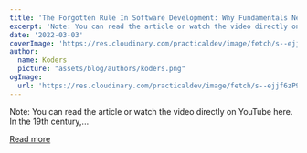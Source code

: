 ```yaml
---
title: 'The Forgotten Rule In Software Development: Why Fundamentals Never Change'
excerpt: 'Note: You can read the article or watch the video directly on YouTube here.    In the 19th century,...'
date: '2022-03-03'
coverImage: 'https://res.cloudinary.com/practicaldev/image/fetch/s--ejjf6zP9--/c_imagga_scale,f_auto,fl_progressive,h_420,q_auto,w_1000/https://dev-to-uploads.s3.amazonaws.com/uploads/articles/rcf61a7yt73i4muberpt.jpeg'
author:
  name: Koders
  picture: "assets/blog/authors/koders.png"
ogImage:
  url: 'https://res.cloudinary.com/practicaldev/image/fetch/s--ejjf6zP9--/c_imagga_scale,f_auto,fl_progressive,h_420,q_auto,w_1000/https://dev-to-uploads.s3.amazonaws.com/uploads/articles/rcf61a7yt73i4muberpt.jpeg'
---
```


Note: You can read the article or watch the video directly on YouTube here.    In the 19th century,...

[Read more](https://dev.to/dragosnedelcu/the-forgotten-rule-in-software-development-why-fundamentals-never-change-30ob)
